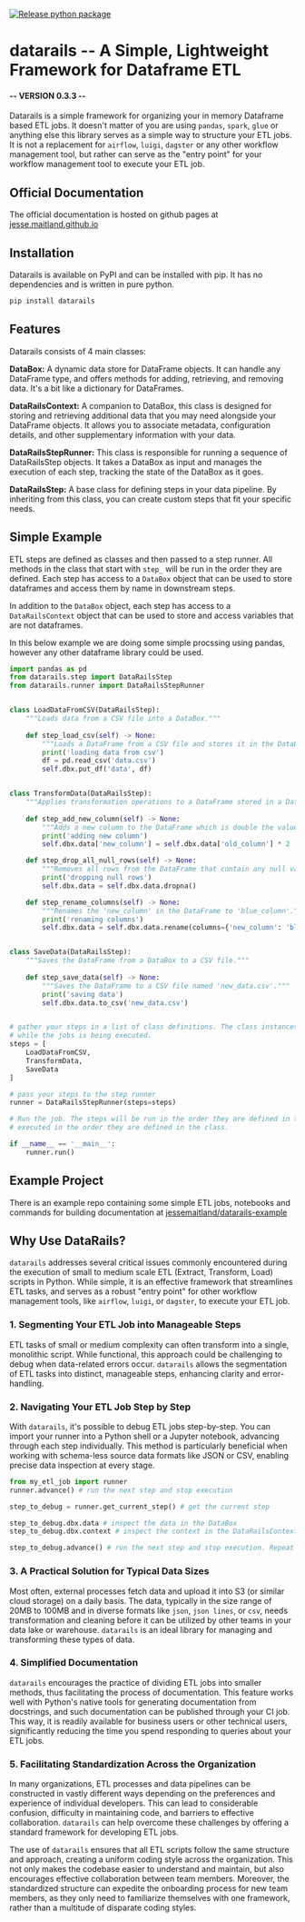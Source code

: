 [![Release python package](https://github.com/JesseMaitland/datarails/actions/workflows/release.yml/badge.svg)](https://github.com/JesseMaitland/datarails/actions/workflows/release.yml)

# datarails -- A Simple, Lightweight Framework for Dataframe ETL
####  -- VERSION 0.3.3 --

Datarails is a simple framework for organizing your in memory Dataframe based ETL jobs. It doesn't matter of you are using `pandas`, `spark`, `glue` or anything else
this library serves as a simple way to structure your ETL jobs. It is not a replacement for `airflow`, `luigi`, `dagster` or any other workflow management tool, but rather
can serve as the "entry point" for your workflow management tool to execute your ETL job.

## Official Documentation
The official documentation is hosted on github pages at [jesse.maitland.github.io](https://jessemaitland.github.io/datarails/)

## Installation
Datarails is available on PyPI and can be installed with pip. It has no dependencies and is written in pure python.
```bash
pip install datarails
```

## Features

Datarails consists of 4 main classes:

**DataBox:** A dynamic data store for DataFrame objects. It can handle any DataFrame type, and offers methods for adding, retrieving, and removing data. It's a bit like a dictionary for DataFrames.

**DataRailsContext:** A companion to DataBox, this class is designed for storing and retrieving additional data that you may need alongside your DataFrame objects. It allows you to associate metadata, configuration details, and other supplementary information with your data.

**DataRailsStepRunner:** This class is responsible for running a sequence of DataRailsStep objects. It takes a DataBox as input and manages the execution of each step, tracking the state of the DataBox as it goes.

**DataRailsStep:** A base class for defining steps in your data pipeline. By inheriting from this class, you can create custom steps that fit your specific needs.

## Simple Example

ETL steps are defined as classes and then passed to a step runner. All methods in the class that start with `step_` will be run in the order they are defined.
Each step has access to a `DataBox` object that can be used to store dataframes and access them by name in downstream steps.

In addition to the `DataBox` object, each step has access to a `DataRailsContext` object that can be used to store and access variables that are not dataframes.

In this below example we are doing some simple procssing using pandas, however any other dataframe library could be used.

```python
import pandas as pd
from datarails.step import DataRailsStep
from datarails.runner import DataRailsStepRunner


class LoadDataFromCSV(DataRailsStep):
    """Loads data from a CSV file into a DataBox."""
    
    def step_load_csv(self) -> None:
        """Loads a DataFrame from a CSV file and stores it in the DataBox under 'data'."""
        print('loading data from csv')
        df = pd.read_csv('data.csv')
        self.dbx.put_df('data', df)


class TransformData(DataRailsStep):
    """Applies transformation operations to a DataFrame stored in a DataBox."""
    
    def step_add_new_column(self) -> None:
        """Adds a new column to the DataFrame which is double the values of the 'old_column'."""
        print('adding new column')
        self.dbx.data['new_column'] = self.dbx.data['old_column'] * 2

    def step_drop_all_null_rows(self) -> None:
        """Removes all rows from the DataFrame that contain any null values."""
        print('dropping null rows')
        self.dbx.data = self.dbx.data.dropna()

    def step_rename_columns(self) -> None:
        """Renames the 'new_column' in the DataFrame to 'blue_column'."""
        print('renaming columns')
        self.dbx.data = self.dbx.data.rename(columns={'new_column': 'blue_column'})


class SaveData(DataRailsStep):
    """Saves the DataFrame from a DataBox to a CSV file."""
    
    def step_save_data(self) -> None:
        """Saves the DataFrame to a CSV file named 'new_data.csv'."""
        print('saving data')
        self.dbx.data.to_csv('new_data.csv')


# gather your steps in a list of class definitions. The class instances will be created by the step runner
# while the jobs is being executed.
steps = [
    LoadDataFromCSV,
    TransformData,
    SaveData
]

# pass your steps to the step runner
runner = DataRailsStepRunner(steps=steps)

# Run the job. The steps will be run in the order they are defined in the list. Each method declared in a step will be
# executed in the order they are defined in the class.

if __name__ == '__main__':
    runner.run()

```

## Example Project
There is an example repo containing some simple ETL jobs, notebooks and commands for building documentation at [jessemaitland/datarails-example](https://github.com/JesseMaitland/datarails_examples)

## Why Use DataRails?

`datarails` addresses several critical issues commonly encountered during the execution of small to medium scale ETL (Extract, Transform, Load) scripts in Python. While simple, it is an effective framework that streamlines ETL tasks, and serves as a robust "entry point" for other workflow management tools, like `airflow`, `luigi`, or `dagster`, to execute your ETL job.

### 1. Segmenting Your ETL Job into Manageable Steps
ETL tasks of small or medium complexity can often transform into a single, monolithic script. While functional, this approach could be challenging to debug when data-related errors occur. `datarails` allows the segmentation of ETL tasks into distinct, manageable steps, enhancing clarity and error-handling.

### 2. Navigating Your ETL Job Step by Step
With `datarails`, it's possible to debug ETL jobs step-by-step. You can import your runner into a Python shell or a Jupyter notebook, advancing through each step individually. This method is particularly beneficial when working with schema-less source data formats like JSON or CSV, enabling precise data inspection at every stage.

```python
from my_etl_job import runner
runner.advance() # run the next step and stop execution

step_to_debug = runner.get_current_step() # get the current step

step_to_debug.dbx.data # inspect the data in the DataBox
step_to_debug.dbx.context # inspect the context in the DataRailsContext

step_to_debug.advance() # run the next step and stop execution. Repeat as needed.
```

### 3. A Practical Solution for Typical Data Sizes
Most often, external processes fetch data and upload it into S3 (or similar cloud storage) on a daily basis. The data, typically in the size range of 20MB to 100MB and in diverse formats like `json`, `json lines`, or `csv`, needs transformation and cleaning before it can be utilized by other teams in your data lake or warehouse. `datarails` is an ideal library for managing and transforming these types of data.

### 4. Simplified Documentation
`datarails` encourages the practice of dividing ETL jobs into smaller methods, thus facilitating the process of documentation. This feature works well with Python's native tools for generating documentation from docstrings, and such documentation can be published through your CI job. This way, it is readily available for business users or other technical users, significantly reducing the time you spend responding to queries about your ETL jobs.

### 5. Facilitating Standardization Across the Organization

In many organizations, ETL processes and data pipelines can be constructed in vastly different ways depending on the preferences and experience of individual developers. This can lead to considerable confusion, difficulty in maintaining code, and barriers to effective collaboration. `datarails` can help overcome these challenges by offering a standard framework for developing ETL jobs.

The use of `datarails` ensures that all ETL scripts follow the same structure and approach, creating a uniform coding style across the organization. This not only makes the codebase easier to understand and maintain, but also encourages effective collaboration between team members. Moreover, the standardized structure can expedite the onboarding process for new team members, as they only need to familiarize themselves with one framework, rather than a multitude of disparate coding styles.
